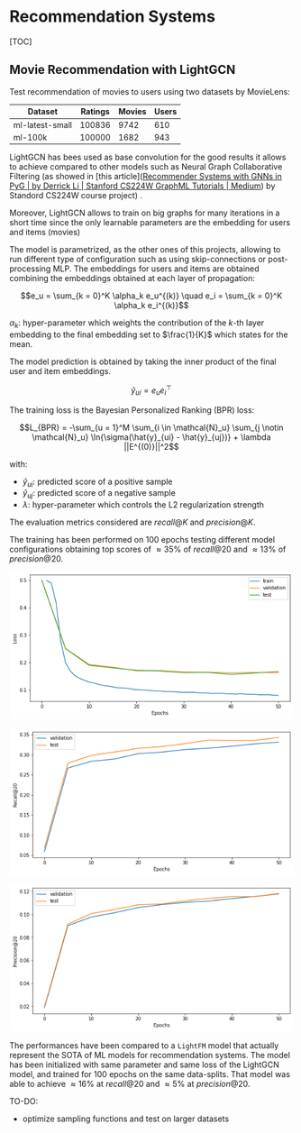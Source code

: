 

# Recommendation Systems

[TOC]

## Movie Recommendation with LightGCN

Test recommendation of movies to users using two datasets by MovieLens:

| Dataset         | Ratings | Movies | Users |
| --------------- | ------- | ------ | ----- |
| ml-latest-small | 100836  | 9742   | 610   |
| ml-100k         | 100000  | 1682   | 943   |

LightGCN has bees used as base convolution for the good results it allows to achieve compared to other models such as Neural Graph Collaborative Filtering (as showed in [this article]([Recommender Systems with GNNs in PyG | by Derrick Li | Stanford CS224W GraphML Tutorials | Medium](https://medium.com/stanford-cs224w/recommender-systems-with-gnns-in-pyg-d8301178e377)) by Standord CS224W course project) .

Moreover, LightGCN allows to train on big graphs for many iterations in a short time since the only learnable parameters are the embedding for users and items (movies)

The model is parametrized, as the other ones of this projects, allowing to run different type of configuration such as using skip-connections or post-processing MLP. The embeddings for users and items are obtained combining the embeddings obtained at each layer of propagation:

$$e_u = \sum_{k = 0}^K \alpha_k e_u^{(k)} \quad e_i = \sum_{k = 0}^K \alpha_k e_i^{(k)}$$

$\alpha_k$: hyper-parameter which weights the contribution of the $k$-th layer embedding to the final embedding set to $\frac{1}{K}$ which states for the mean.

The model prediction is obtained by taking the inner product of the final user and item embeddings.

$$\hat{y}_{ui} = e_ue_i^\top$$

The training loss is the Bayesian Personalized Ranking (BPR) loss:

$$L_{BPR} = -\sum_{u = 1}^M \sum_{i \in \mathcal{N}_u} \sum_{j \notin \mathcal{N}_u} \ln{\sigma(\hat{y}_{ui} - \hat{y}_{uj})} + \lambda ||E^{(0)}||^2$$

with:

- $\hat{y}_{ui}$: predicted score of a positive sample
- $\hat{y}_{uj}$: predicted score of a negative sample
- $\lambda$: hyper-parameter which controls the L2 regularization strength

The evaluation metrics considered are $recall@K$ and $precision@K$.

The training has been performed on $100$ epochs testing different model configurations obtaining top scores of $\approx 35\%$ of $recall@20$ and $\approx 13\%$ of $precision@20$.

![](./imgs/loss.png)

![](./imgs/recall@20.png)

![](./imgs/precision@20.png)

The performances have been compared to a `LightFM` model that actually represent the SOTA of ML models for recommendation systems.
The model has been initialized with same parameter and same loss of the LightGCN model, and trained for $100$ epochs on the same data-splits. That model was able to achieve $\approx 16\%$ at $recall@20$ and $\approx 5\%$ at $precision@20$.

TO-DO:

- optimize sampling functions and test on larger datasets
